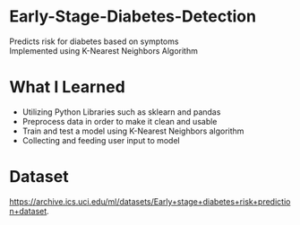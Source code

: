 # Early-Stage-Diabetes-Detection
Predicts risk for diabetes based on symptoms\
Implemented using K-Nearest Neighbors Algorithm

# What I Learned
 * Utilizing Python Libraries such as sklearn and pandas
 * Preprocess data in order to make it clean and usable
 * Train and test a model using K-Nearest Neighbors algorithm
 * Collecting and feeding user input to model
 
# Dataset
  https://archive.ics.uci.edu/ml/datasets/Early+stage+diabetes+risk+prediction+dataset.
